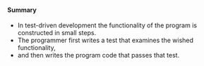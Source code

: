 #### Summary
- In test-driven development the functionality of the program is constructed in small steps.
- The programmer first writes a test that examines the wished functionality,
- and then writes the program code that passes that test.
